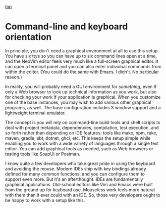 [top](http://github.com/neopragma/provision-lightweight-development-environments)

# Command-line and keyboard orientation

In principle, you don't need a graphical environment at all to use this setup. You have six ttys so you can have up to six command lines open at a time, and the NeoVim editor feels very much like a full-screen graphical editor. It can open a terminal panel and you can also enter individual commands from within the editor. (You could do the same with Emacs. I didn't. No particular reason.)

In reality, you will probably need a GUI environment for _something_, even if only a Web browser to look up technical information as you work, but also for checking your work if your application is graphical. When you customize one of the base instances, you may wish to add various other graphical programs, as well. The base configuration includes X window support and a lightweight terminal emulator.

The concept is you will rely on command-line build tools and shell scripts to deal with project metadata, dependencies, compilation, test execution, and so forth rather than depending on IDE features; tools like make, npm, rake, maven, gradle, sbt, dotnet, ghci, etc. This keeps the setup simple while enabling you to work with a wide variety of languages through a single text editor. You can add graphical tools as needed, such as Web browsers or testing tools like SoapUI or Postman.

I know quite a few developers who take great pride in using the keyboard and avoiding the mouse. Modern IDEs ship with key bindings already defined for many common functions, and you can configure them to support even more. But it's an afterthought. IDEs are fundamentally graphical applications. Old-school editors like Vim and Emacs were built from the ground up for keyboard use. Mouseless work feels more natural with them than it ever could with an IDE. So, those very developers ought to be happy to work with a setup like this. 